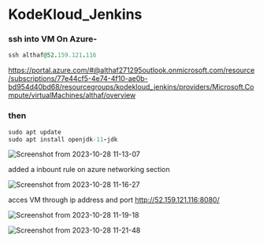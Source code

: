 # KodeKloud_Jenkins

### ssh into VM On Azure-
```ruby
ssh althaf@52.159.121.116
```

https://portal.azure.com/#@althaf271295outlook.onmicrosoft.com/resource/subscriptions/77e44cf5-4e74-4f10-ae0b-bd954d40bd68/resourcegroups/kodekloud_jenkins/providers/Microsoft.Compute/virtualMachines/althaf/overview

### then 
```ruby
sudo apt update
sudo apt install openjdk-11-jdk

```
![Screenshot from 2023-10-28 11-13-07](https://github.com/Althaf-official/KodeKloud_Jenkins/assets/105126131/5421b954-e599-4f99-8464-50ad6e31af26)

added a inbount rule on azure networking section

![Screenshot from 2023-10-28 11-16-27](https://github.com/Althaf-official/KodeKloud_Jenkins/assets/105126131/96f9ab3e-c647-4675-bf8e-02f7125e7698)


acces VM through ip address and port
http://52.159.121.116:8080/


![Screenshot from 2023-10-28 11-19-18](https://github.com/Althaf-official/KodeKloud_Jenkins/assets/105126131/4c3d790a-7880-46f5-b15a-447ab09025e5)

![Screenshot from 2023-10-28 11-21-48](https://github.com/Althaf-official/KodeKloud_Jenkins/assets/105126131/da503365-7505-466b-a924-a9ce3236ae5a)
